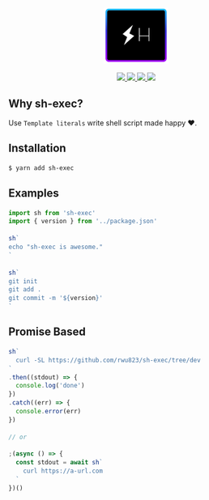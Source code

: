 <p align="center">
  <img src="./logo.png" width="128" />
</p>
<p align="center">
  <a href="https://www.npmjs.com/package/sh-exec">
    <img src="https://img.shields.io/npm/v/sh-exec.svg?style=flat-square&" />
  </a>
  <a href="https://travis-ci.org/rwu823/sh-exec" alt="Build Status">
    <img src="https://img.shields.io/travis/rwu823/sh-exec.svg?style=flat-square&" />
  </a>
  <a href="https://codecov.io/gh/rwu823/sh-exec" alt="Coverage">
    <img src="https://img.shields.io/codecov/c/github/rwu823/sh-exec/master.svg?style=flat-square&" />
  </a>
  <img src="https://img.shields.io/github/license/rwu823/sh-exec.svg?style=flat-square&" />
</p>


## Why sh-exec?
Use `Template literals` write shell script made happy ❤️.

## Installation

```sh
$ yarn add sh-exec
```

## Examples

```js
import sh from 'sh-exec'
import { version } from '../package.json'

sh`
echo "sh-exec is awesome."
`

sh`
git init
git add .
git commit -m '${version}'
`
```

## Promise Based

```js
sh`
  curl -SL https://github.com/rwu823/sh-exec/tree/dev
`
.then((stdout) => {
  console.log('done')
})
.catch((err) => {
  console.error(err)
})

// or

;(async () => {
  const stdout = await sh`
    curl https://a-url.com
  `
})()
```
